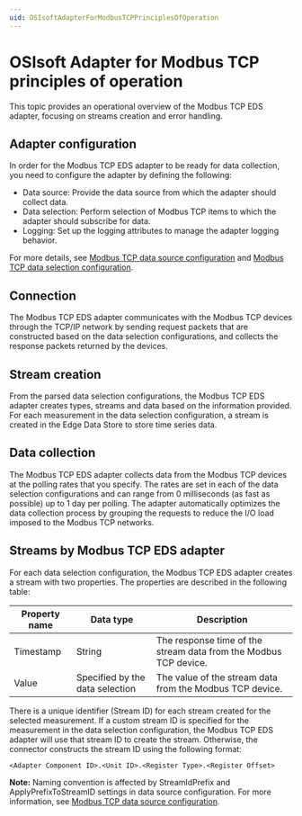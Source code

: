 ```yaml
---
uid: OSIsoftAdapterForModbusTCPPrinciplesOfOperation
---
```


# OSIsoft Adapter for Modbus TCP principles of operation

This topic provides an operational overview of the Modbus TCP EDS adapter, focusing on streams creation and error handling. 

## Adapter configuration
In order for the Modbus TCP EDS adapter to be ready for data collection, you need to configure the adapter by defining the following:

- Data source: Provide the data source from which the adapter should collect data.
- Data selection: Perform selection of Modbus TCP items to which the adapter should subscribe for data.
- Logging: Set up the logging attributes to manage the adapter logging behavior.

For more details, see [Modbus TCP data source configuration](xref:ModbusTCPDataSourceConfiguration) and [Modbus TCP data selection configuration](xref:ModbusTCPDataSelectionConfiguration).

## Connection
The Modbus TCP EDS adapter communicates with the Modbus TCP devices through the TCP/IP network by sending request packets that are constructed based on the data selection configurations, and collects the response packets returned by the devices. 

## Stream creation
From the parsed data selection configurations, the Modbus TCP EDS adapter creates types, streams and data based on the information provided. For each measurement in the data selection configuration, a stream is created in the Edge Data Store to store time series data.

## Data collection
The Modbus TCP EDS adapter collects data from the Modbus TCP devices at the polling rates that you specify. The rates are set in each of the data selection configurations and can range from 0 milliseconds (as fast as possible) up to 1 day per polling. The adapter automatically optimizes the data collection process by grouping the requests to reduce the I/O load imposed to the Modbus TCP networks.

## Streams by Modbus TCP EDS adapter
For each data selection configuration, the Modbus TCP EDS adapter creates a stream with two properties. The properties are described in the following table:

| Property name | Data type | Description |
|---------------|-----------|-------------|
| Timestamp     | String    | The response time of the stream data from the Modbus TCP device. |
| Value         | Specified by the data selection | The value of the stream data from the Modbus TCP device. | 

There is a unique identifier (Stream ID) for each stream created for the selected measurement. If a custom stream ID is specified for the measurement in the data selection configuration, the Modbus TCP EDS adapter will use that stream ID to create the stream. Otherwise, the connector constructs the stream ID using the following format: 
```
<Adapter Component ID>.<Unit ID>.<Register Type>.<Register Offset> 
```
**Note:** Naming convention is affected by StreamIdPrefix and ApplyPrefixToStreamID settings in data source configuration. For more information, see [Modbus TCP data source configuration](xref:ModbusTCPDataSourceConfiguration).
